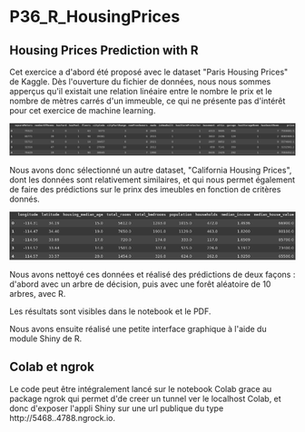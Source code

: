 # P36_R_HousingPrices

## Housing Prices Prediction with R

Cet exercice a d'abord été proposé avec le dataset "Paris Housing Prices" de Kaggle. 
Dès l'ouverture du fichier de données, nous nous sommes apperçus qu'il existait une relation linéaire entre le nombre le prix et le nombre de mètres carrés d'un immeuble, ce qui ne présente pas d'intérêt pour cet exercice de machine learning. 

![paris](images/parisdf.png)

Nous avons donc sélectionné un autre dataset, "California Housing Prices", dont les données sont relativement similaires, et qui nous permet également de faire des prédictions sur le prinx des imeubles en fonction de critères donnés.


![calif](images/californiadf.png)

Nous avons nettoyé ces données et réalisé des prédictions de deux façons : d'abord avec un arbre de décision, puis avec une forêt aléatoire de 10 arbres, avec R. 

Les résultats sont visibles dans le notebook et le PDF.

Nous avons ensuite réalisé une petite interface graphique à l'aide du module Shiny de R.

## Colab et ngrok

Le code peut être intégralement lancé sur le notebook Colab grace au package ngrok qui permet d'de creer un tunnel ver le localhost Colab, et donc d'exposer l'appli Shiny sur une url publique du type http://5468..4788.ngrock.io.
